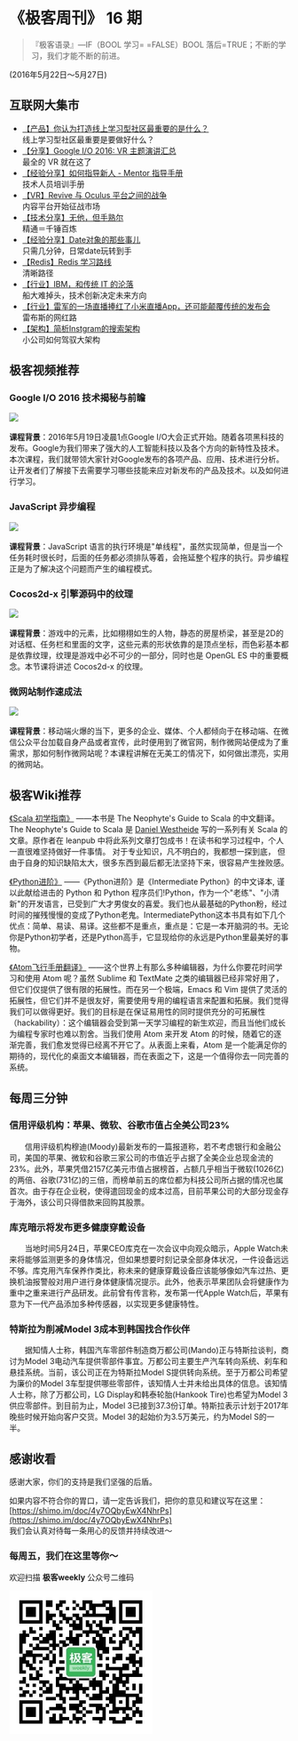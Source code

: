 # 《极客周刊》 16 期

>『极客语录』—IF（BOOL 学习= =FALSE）BOOL 落后=TRUE；不断的学习，我们才能不断的前进。

(2016年5月22日～5月27日)

## 互联网大集市

- [【产品】你认为打造线上学习型社区最重要的是什么？](http://www.pmcaff.com/discuss/answer/227768968933440?from=selection)
<br>线上学习型社区最重要是要做好什么？
- [【分享】Google I/O 2016: VR 主题演讲汇总](http://chinagdg.org/2016/05/google-io-2016-vr/)
<br>最全的 VR 就在这了
- [【经验分享】如何指导新人 - Mentor 指导手册](http://www.udpwork.com/item/15522.html)
<br>技术人员培训手册
- [【VR】Revive 与 Oculus 平台之间的战争](http://www.codeceo.com/article/improve-effective-in-mac.html)
<br>内容平台开始征战市场
- [【技术分享】无他，但手熟尔](http://icodeit.org/2016/05/practise-in-programming/)
<br>精通＝千锤百炼
- [【经验分享】Date对象的那些事儿](http://www.alloyteam.com/2016/05/date-object/)
<br>只需几分钟，日常date玩转到手
- [【Redis】Redis 学习路线](http://blog.huangz.me/diary/2016/how-to-learn-redis.html)
<br>清晰路径
- [【行业】IBM，和传统 IT 的沦落](http://www.techug.com/the-traditional-it-reduced)
<br>船大难掉头，技术创新决定未来方向
- [【行业】雷军的一场直播捧红了小米直播App，还可能颠覆传统的发布会](http://www.huxiu.com/article/150084/1.html)
<br>雷布斯的网红路
- [【架构】简析Instgram的搜索架构](http://www.iteye.com/news/31576)
<br>小公司如何驾驭大架构

## 极客视频推荐

### Google I/O 2016 技术揭秘与前瞻

<a href="http://www.jikexueyuan.com/course/2779.html"><img src="http://a1.jikexueyuan.com/home/201605/23/fa97/5742b71557d06.jpg"/>
</a>

**课程背景**：2016年5月19日凌晨1点Google I/O大会正式开始。随着各项黑科技的发布。Google为我们带来了强大的人工智能科技以及各个方向的新特性及技术。本次课程，我们就带领大家针对Google发布的各项产品、应用、技术进行分析。让开发者们了解接下去需要学习哪些技能来应对新发布的产品及技术。以及如何进行学习。

### JavaScript 异步编程

<a href="http://www.jikexueyuan.com/course/2780.html"><img src="http://a1.jikexueyuan.com/home/201605/24/fd7d/5743adb3d4a3c.jpg"/>
</a>

**课程背景**：JavaScript 语言的执行环境是"单线程"，虽然实现简单，但是当一个任务耗时很长时，后面的任务都必须排队等着，会拖延整个程序的执行。异步编程正是为了解决这个问题而产生的编程模式。

### Cocos2d-x 引擎源码中的纹理

<a href="http://www.jikexueyuan.com/course/2782.html"><img src="http://a1.jikexueyuan.com/home/201605/24/9d01/5743be6d173b2.jpg"/>
</a>

**课程背景**：游戏中的元素，比如栩栩如生的人物，静态的房屋桥梁，甚至是2D的对话框、任务栏和里面的文字，这些元素的形状依靠的是顶点坐标，而色彩基本都是依靠纹理，纹理是游戏中必不可少的一部分，同时也是 OpenGL ES 中的重要概念。本节课将讲述 Cocos2d-x 的纹理。

### 微网站制作速成法

<a href="http://www.jikexueyuan.com/course/2704.html"><img src="http://a1.jikexueyuan.com/home/201604/25/12c3/571d7a1ed4ea4.jpg"/>
</a>

**课程背景**：移动端火爆的当下，更多的企业、媒体、个人都倾向于在移动端、在微信公众平台加载自身产品或者宣传，此时便用到了微官网，制作微网站便成为了重需求，那如何制作微网站呢？本课程讲解在无美工的情况下，如何做出漂亮，实用的微网站。

## 极客Wiki推荐

[《Scala 初学指南》](http://wiki.jikexueyuan.com/project/guides-to-scala-book/) ——本书是 The Neophyte's Guide to Scala 的中文翻译。 The Neophyte's Guide to Scala 是 [Daniel Westheide]( https://twitter.com/kaffeecoder) 写的一系列有关 Scala 的文章。原作者在 leanpub 中将此系列文章打包成书！在读书和学习过程中，个人一直很难坚持做好一件事情。 对于专业知识，凡不明白的，我都想一探到底， 但由于自身的知识缺陷太大，很多东西到最后都无法坚持下来，很容易产生挫败感。

[《Python进阶》](http://wiki.jikexueyuan.com/project/interpy-zh/) ——《Python进阶》是《Intermediate Python》的中文译本, 谨以此献给进击的 Python 和 Python 程序员们!Python，作为一个"老练"、"小清新"的开发语言，已受到广大才男俊女的喜爱。我们也从最基础的Python粉，经过时间的摧残慢慢的变成了Python老鬼。IntermediatePython这本书具有如下几个优点：简单、易读、易译。这些都不是重点，重点是：它是一本开脑洞的书。无论你是Python初学者，还是Python高手，它显现给你的永远是Python里最美好的事物。

[《Atom飞行手册翻译》](http://wiki.jikexueyuan.com/project/atom-flight-manual-zh-cn/) ——这个世界上有那么多种编辑器，为什么你要花时间学习和使用 Atom 呢？虽然 Sublime 和 TextMate 之类的编辑器已经非常好用了，但它们仅提供了很有限的拓展性。而在另一个极端，Emacs 和 Vim 提供了灵活的拓展性，但它们并不是很友好，需要使用专用的编程语言来配置和拓展。我们觉得我们可以做得更好。我们的目标是在保证易用性的同时提供充分的可拓展性（hackability）：这个编辑器会受到第一天学习编程的新生欢迎，而且当他们成长为编程专家时也难以割舍。当我们使用 Atom 来开发 Atom 的时候，随着它的逐渐完善，我们愈发觉得已经离不开它了。从表面上来看，Atom 是一个能满足你的期待的，现代化的桌面文本编辑器，而在表面之下，这是一个值得你去一同完善的系统。

## 每周三分钟

### 信用评级机构：苹果、微软、谷歌市值占全美公司23%

　　信用评级机构穆迪(Moody)最新发布的一篇报道称，若不考虑银行和金融公司，美国的苹果、微软和谷歌三家公司的市值近乎占据了全美企业总现金流的23%。此外，苹果凭借2157亿美元市值占据榜首，占额几乎相当于微软(1026亿)的两倍、谷歌(731亿)的三倍，而榜单前五的席位都为科技公司所占据的情况也属首次。由于存在企业税，使得遣回现金的成本过高，目前苹果公司的大部分现金存于海外，该公司只得借款来回购其股票。

### 库克暗示将发布更多健康穿戴设备

　　当地时间5月24日，苹果CEO库克在一次会议中向观众暗示，Apple Watch未来将能够监测更多的身体情况，但如果想要时刻记录全部身体状况，一件设备远远不够。库克用汽车保养作类比，称未来的健康穿戴设备应该能够像如汽车过热、更换机油报警般对用户进行身体健康情况提示。此外，他表示苹果团队会将健康作为重中之重来进行产品研发。此前曾有传言称，发布第一代Apple Watch后，苹果有意为下一代产品添加多种传感器，以实现更多健康特性。

### 特斯拉为削减Model 3成本到韩国找合作伙伴

　　据知情人士称，韩国汽车零部件制造商万都公司(Mando)正与特斯拉谈判，商讨为Model 3电动汽车提供零部件事宜。万都公司主要生产汽车转向系统、刹车和悬挂系统。当前，该公司正在为特斯拉Model S提供转向系统。至于万都公司希望为廉价的Model 3车型提供哪些零部件，该知情人士并未给出具体的信息。该知情人士称，除了万都公司，LG Display和韩泰轮胎(Hankook Tire)也希望为Model 3供应零部件。到目前为止，Model 3已接到37.3份订单。特斯拉表示计划于2017年晚些时候开始向客户交货。Model 3的起始价为3.5万美元，约为Model S的一半。

## 感谢收看

感谢大家，你们的支持是我们坚强的后盾。

如果内容不符合你的胃口，请一定告诉我们，把你的意见和建议写在这里： [https://shimo.im/doc/4y7OQbyEwX4NhrPs](https://shimo.im/doc/4y7OQbyEwX4NhrPs)   
我们会认真对待每一条用心的反馈并持续改进～

### 每周五，我们在这里等你～

欢迎扫描 **极客weekly** 公众号二维码

![](images/weixin.jpg)
